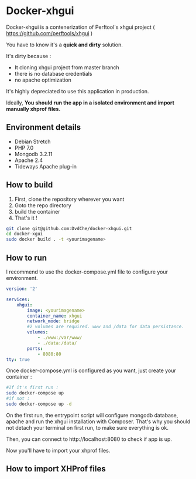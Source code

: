 # Docker-xhgui
Docker-xhgui is a contenerization of Perftool's xhgui project ( https://github.com/perftools/xhgui )

You have to know it's a **quick and dirty** solution.

It's dirty because :

- It cloning xhgui project from master branch
- there is no database credentials
- no apache optimization

It's highly depreciated to use this application in production. 

Ideally, **You should run the app in a isolated environment and import manually xhprof files.**

## Environment details

- Debian Stretch
- PHP 7.0
- Mongodb  3.2.11
- Apache 2.4
- Tideways Apache plug-in

## How to build

1. First, clone the repository wherever you want 
2. Goto the repo directory
3. build the container
4. That's it !

```bash
git clone git@github.com:DvdChe/docker-xhgui.git
cd docker-xgui
sudo docker build . -t <yourimagename>
```



## How to run

I recommend to use the docker-compose.yml file to configure your environment.

```yaml
version: '2'

services:
    xhgui:
        image: <yourimagename>
        container_name: xhgui
        network_mode: bridge
        #2 volumes are required. www and /data for data persistance.
        volumes: 
            - ./www:/var/www/ 
            - ./data:/data/
        ports: 
            - 8080:80
tty: true
```

Once docker-compose.yml is configured as you want, just create your container : 

```bash
#If it's first run : 
sudo docker-compose up
#if not : 
sudo docker-compose up -d
```

On the first run, the entrypoint script will configure mongodb database, apache and run the xhgui installation with Composer. That's why you should not detach your terminal on first run, to make sure everything is ok.

Then, you can connect to http://localhost:8080 to check if app is up. 

Now you'll have to import your xhprof files.

## How to import XHProf files






